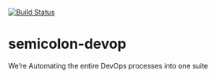 [![Build Status](https://travis-ci.com/zanio/semicolon-devop-backend.svg?branch=master)](https://travis-ci.com/zanio/semicolon-devop-backend)

# semicolon-devop
We’re Automating the entire DevOps processes into one suite
